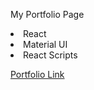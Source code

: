 My Portfolio Page

<li>React</li>
<li>Material UI</li>
<li>React Scripts</li>


[Portfolio Link](https://myportfolio-ashen-one.vercel.app/)

 

